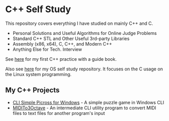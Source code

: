 # C++ Self Study
This repository covers everything I have studied on mainly C++ and C.

* Personal Solutions and Useful Algorithms for Online Judge Problems
* Standard C++ STL and Other Useful 3rd-party Libraries
* Assembly (x86, x64), C, C++, and Modern C++
* Anything Else for Tech. Interview

See [here](https://github.com/reruo321/Cplus_Practice) for my first C++ practice with a guide book.

Also see [here](https://github.com/reruo321/OS-Self-Study) for my OS self study repository. It focuses on the C usage on the Linux system programming.

## My C++ Projects
* [CLI Simple Picross for Windows](https://github.com/reruo321/CLI-Simple-Picross) - A simple puzzle game in Windows CLI
* [MIDITo3Octave](https://github.com/reruo321/MIDI-to-3Octave) - An intermediate CLI utility program to convert MIDI files to text files for another program's input
